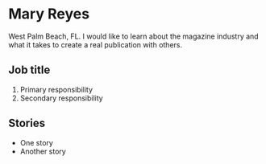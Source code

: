 # Mary Reyes

West Palm Beach, FL. I would like to learn about the magazine industry and what it takes to create a real publication with others.

## Job title

1. Primary responsibility
2. Secondary responsibility

## Stories

* One story
* Another story
